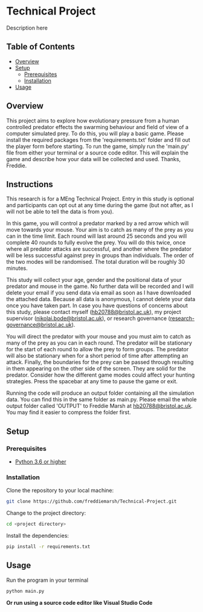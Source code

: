 #  Technical Project 
Description here


## Table of Contents
- [Overview](#overview)
- [Setup](#setup)
  - [Prerequisites](#prerequisites)
  - [Installation](#installation)
- [Usage](#usage)
## Overview

This project aims to explore how evolutionary pressure from a human controlled predator effects the swarming behaviour and field of view of a computer simulated prey. To do this, you will play a basic game. Please install the required packages from the 'requirements.txt' folder and fill out the player form before starting. To run the game, simply run the 'main.py' file from either your terminal or a source code editor. This will explain the game and describe how your data will be collected and used. Thanks, Freddie.

## Instructions

This research is for a MEng Technical Project. Entry in this study is optional and participants can opt out at any time during the game (but not after, as I will not be able to tell the data is from you).

In this game, you will control a predator marked by a red arrow which will move towards your mouse. Your aim is to catch as many of the prey as you can in the time limit. Each round will last around 25 seconds and you will complete 40 rounds to fully evolve the prey. You will do this twice, once where all predator attacks are successful, and another where the predator will be less successful against prey in groups than individuals. The order of the two modes will be randomised. The total duration will be roughly 30 minutes.  

This study will collect your age, gender and the positional data of your predator and mouse in the game. No further data will be recorded and I will delete your email if you send data via email as soon as I have downloaded the attached data. Because all data is anonymous, I cannot delete your data once you have taken part. In case you have questions of concerns about this study, please contact myself (hb20788@bristol.ac.uk), my project supervisor (nikolai.bode@bristol.ac.uk), or research governance (research-governance@bristol.ac.uk).

You will direct the predator with your mouse and you must aim to catch as many of the prey as you can in each round. The predator will be stationary for the start of each round to allow the prey to form groups. The predator will also be stationary when for a short period of time after attempting an attack. Finally, the boundaries for the prey can be passed through resulting in them appearing on the other side of the screen. They are solid for the predator. Consider how the different game modes could affect your hunting strategies. Press the spacebar at any time to pause the game or exit.

Running the code will produce an output folder containing all the simulation data. You can find this in the same folder as main.py. Please email the whole output folder called 'OUTPUT' to Freddie Marsh at hb20788@bristol.ac.uk. You may find it easier to compress the folder first.



## Setup
### Prerequisites
- [Python 3.6 or higher](https://www.python.org/downloads/)
### Installation
Clone the repository to your local machine:
```bash
git clone https://github.com/freddiemarsh/Technical-Project.git
```
Change to the project directory:
```bash
cd <project directory>
```
Install the dependencies:
```bash
pip install -r requirements.txt
```
## Usage

Run the program in your terminal
```bash
python main.py
```
**Or run using a source code editor like Visual Studio Code**



